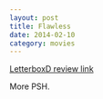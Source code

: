 ```yaml
---
layout: post
title: Flawless 
date: 2014-02-10
category: movies
---
```

 
[LetterboxD review link](http://letterboxd.com/samarthbhaskar/film/flawless/)

 More PSH.
